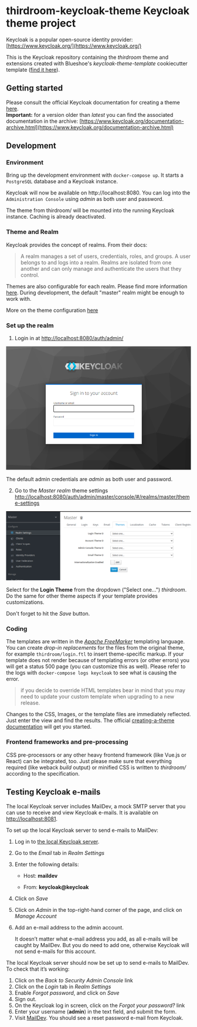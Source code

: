 # thirdroom-keycloak-theme Keycloak theme project

Keycloak is a popular open-source identity provider: [https://www.keycloak.org/](https://www.keycloak.org/)  

This is the Keycloak repository containing the _thirdroom_ theme and extensions created
with Blueshoe's _keycloak-theme-template_ cookiecutter template 
([find it here](https://github.com/Blueshoe/keycloak-theme-template)).

## Getting started
Please consult the official Keycloak documentation for creating a theme 
[here](https://www.keycloak.org/docs/latest/server_development/#creating-a-theme).  
**Important:** for a version older than _latest_ you can find the associated 
documentation in the archive: 
[https://www.keycloak.org/documentation-archive.html](https://www.keycloak.org/documentation-archive.html) 

## Development

### Environment
Bring up the development environment with `docker-compose up`. It starts a `PostgreSQL` database and a Keycloak
instance.

Keycloak will now be available on http://localhost:8080. You can log into the `Administration Console` using 
_admin_ as both user and password.

The theme from thirdroom/ will be mounted into the running Keycloak instance. Caching is already
deactivated.

### Theme and Realm
Keycloak provides the concept of realms. From their docs:  
> A realm manages a set of users, credentials, roles, and groups. A user belongs to and logs into a realm. Realms are isolated from one another and can only manage and authenticate the users that they control.  

Themes are also configurable for each realm. Please find more information [here](https://www.keycloak.org/docs/latest/server_admin/#core-concepts-and-terms).
During development, the default "master" realm might be enough to work with.

More on the theme configuration [here](https://www.keycloak.org/docs/latest/server_development/#configure-theme)

### Set up the realm
1) Login in at [http://localhost:8080/auth/admin/](http://localhost:8080/auth/admin/)

 <img alt="" src="docs/img/1_login.png">

The default admin credentials are _admin_ as both user and password.

2) Go to the _Master realm_ theme settings  [http://localhost:8080/auth/admin/master/console/#/realms/master/theme-settings](http://localhost:8080/auth/admin/master/console/#/realms/master/theme-settings)

 <img alt="" src="docs/img/2_settings.png">

Select for the **Login Theme** from the dropdown ("Select one...") _thirdroom_.
Do the same for other theme aspects if your template provides customizations.

Don't forget to hit the _Save_ button.

### Coding
The templates are written in the [_Apache FreeMarker_](https://freemarker.apache.org/) templating language.
You can create _drop-in replacements_ for the files from the original theme, 
for example `thirdroom/login.ftl` to insert theme-specific markup. If your template does not render
because of templating errors (or other errors) you will get a status 500 page (you can customize this as well). Please
refer to the logs with `docker-compose logs keycloak` to see what is causing the error. 

> if you decide to override HTML templates bear in mind that you may need to update your custom template when 
> upgrading to a new release.

Changes to the CSS, Images, or the template files are immediately reflected. Just enter the view and find the results.
The official [creating-a-theme documentation](https://www.keycloak.org/docs/latest/server_development/#creating-a-theme)
will get you started.

### Frontend frameworks and pre-processing
CSS pre-processors or any other heavy frontend framework (like Vue.js or React) can be integrated, too. Just please
make sure that everything required (like weback _build_ output) or minified CSS is written to _thirdroom/_
according to the specification.


## Testing Keycloak e-mails
The local Keycloak server includes MailDev, a mock SMTP server that you can use to receive and view Keycloak e-mails. It is available on <http://localhost:8081>.

To set up the local Keycloak server to send e-mails to MailDev:

1. Log in to [the local Keycloak server](http://localhost:8080).
2. Go to the _Email_ tab in _Realm Settings_
3. Enter the following details:

    - Host: **maildev**

    - From: **keycloak@keycloak**

4. Click on _Save_
5. Click on _Admin_ in the top-right-hand corner of the page, and click on _Manage Account_
6. Add an e-mail address to the admin account.

    It doesn’t matter what e-mail address you add, as all e-mails will be caught by MailDev. But you do need to add one, otherwise Keycloak will not send e-mails for this account.

The local Keycloak server should now be set up to send e-mails to MailDev. To check that it’s working:

1. Click on the _Back to Security Admin Console_ link
2. Click on the _Login_ tab in _Realm Settings_
3. Enable _Forgot password_, and click on _Save_
4. Sign out.
5. On the Keycloak log in screen, click on the _Forgot your password?_ link
6. Enter your username (**admin**) in the text field, and submit the form.
7. Visit [MailDev](http://localhost:8081). You should see a reset password e-mail from Keycloak.
